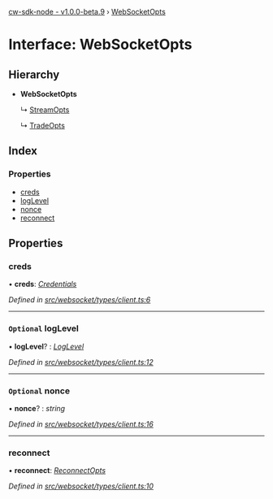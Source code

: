 [cw-sdk-node - v1.0.0-beta.9](../README.md) › [WebSocketOpts](websocketopts.md)

# Interface: WebSocketOpts

## Hierarchy

* **WebSocketOpts**

  ↳ [StreamOpts](streamopts.md)

  ↳ [TradeOpts](tradeopts.md)

## Index

### Properties

* [creds](websocketopts.md#creds)
* [logLevel](websocketopts.md#optional-loglevel)
* [nonce](websocketopts.md#optional-nonce)
* [reconnect](websocketopts.md#reconnect)

## Properties

###  creds

• **creds**: *[Credentials](credentials.md)*

*Defined in [src/websocket/types/client.ts:6](https://github.com/cryptowatch/cw-sdk-node/blob/master/src/websocket/types/client.ts#L6)*

___

### `Optional` logLevel

• **logLevel**? : *[LogLevel](../README.md#loglevel)*

*Defined in [src/websocket/types/client.ts:12](https://github.com/cryptowatch/cw-sdk-node/blob/master/src/websocket/types/client.ts#L12)*

___

### `Optional` nonce

• **nonce**? : *string*

*Defined in [src/websocket/types/client.ts:16](https://github.com/cryptowatch/cw-sdk-node/blob/master/src/websocket/types/client.ts#L16)*

___

###  reconnect

• **reconnect**: *[ReconnectOpts](reconnectopts.md)*

*Defined in [src/websocket/types/client.ts:10](https://github.com/cryptowatch/cw-sdk-node/blob/master/src/websocket/types/client.ts#L10)*
